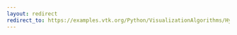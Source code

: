 ```yaml
---
layout: redirect
redirect_to: https://examples.vtk.org/Python/VisualizationAlgorithms/HyperStreamline/
---
```


